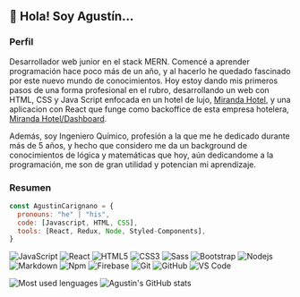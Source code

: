 ## 👋 Hola! Soy Agustín...

### Perfil

Desarrollador web junior en el stack MERN. Comencé a aprender programación hace poco más de un año, y al hacerlo he quedado fascinado por este nuevo mundo de conocimientos. Hoy estoy dando mis primeros pasos de una forma profesional en el rubro, desarrollando un web con HTML, CSS y Java Script enfocada en un hotel de lujo, [Miranda Hotel](https://agustincarignano.github.io/mirandaHotel/), y una aplicacion con React que funge como backoffice de esta empresa hotelera, [Miranda Hotel/Dashboard](https://agustincarignano.github.io/dashboard-app/).

Además, soy Ingeniero Químico, profesión a la que me he dedicado durante más de 5 años, y hecho que considero me da un background de conocimientos de lógica y matemáticas que hoy, aún dedicandome a la programación, me son de gran utilidad y potencian mi aprendizaje.

### Resumen

```javascript
const AgustinCarignano = {
  pronouns: "he" | "his",
  code: [Javascript, HTML, CSS],
  tools: [React, Redux, Node, Styled-Components],
}
```


![JavaScript](https://img.shields.io/badge/-JavaScript-%23F7DF1C?style=flat-square&logo=javascript&logoColor=000000&labelColor=%23F7DF1C&color=%23FFCE5A)
![React](https://img.shields.io/badge/-React-61DAFB?style=flat-square&logo=react&logoColor=ffffff)
![HTML5](https://img.shields.io/badge/-HTML5-%23E44D27?style=flat-square&logo=html5&logoColor=ffffff)
![CSS3](https://img.shields.io/badge/-CSS3-%231572B6?style=flat-square&logo=css3)
![Sass](https://img.shields.io/badge/-Sass-%23CC6699?style=flat-square&logo=sass&logoColor=ffffff)
![Bootstrap](https://img.shields.io/badge/-Bootstrap-563D7C?style=flat-square&logo=Bootstrap)
![Nodejs](https://img.shields.io/badge/-Nodejs-339933?style=flat-square&logo=Node.js&logoColor=ffffff)
![Markdown](https://img.shields.io/badge/-Markdown-000000?style=flat-square&logo=markdown)
![Npm](https://img.shields.io/badge/-npm-CB3837?style=flat-square&logo=npm)
![Firebase](https://img.shields.io/badge/-Firebase-FFCA28?style=flat-square&logo=firebase&logoColor=ffffff)
![Git](https://img.shields.io/badge/-Git-%23F05032?style=flat-square&logo=git&logoColor=%23ffffff)
![GitHub](https://img.shields.io/badge/-GitHub-181717?style=flat-square&logo=github)
![VS Code](http://img.shields.io/badge/-VS%20Code-007ACC?style=flat-square&logo=visual-studio-code&logoColor=ffffff)


![Most used lenguages](https://github-readme-stats.vercel.app/api/top-langs/?username=AgustinCarignano&theme=react&line_height=40&hide=css,handlebars)
![Agustin's GitHub stats](https://github-readme-stats.vercel.app/api?username=AgustinCarignano&theme=react&hide=contribs)


